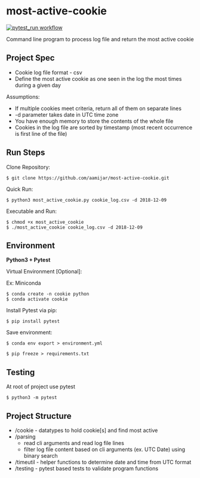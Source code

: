 # most-active-cookie
[![pytest_run workflow](https://github.com/aamijar/most-active-cookie/actions/workflows/pytest-run.yml/badge.svg)](https://github.com/aamijar/most-active-cookie/actions/workflows/pytest-run.yml)

Command line program to process log file and return the most active cookie

## Project Spec

* Cookie log file format - csv
* Define the most active cookie as one seen in the log the most times during a given day

Assumptions:
* If multiple cookies meet criteria, return all of them on separate lines
* -d parameter takes date in UTC time zone
* You have enough memory to store the contents of the whole file
* Cookies in the log file are sorted by timestamp (most recent occurrence is first line of the file)

## Run Steps

Clone Repository:
```
$ git clone https://github.com/aamijar/most-active-cookie.git
```

Quick Run:
```
$ python3 most_active_cookie.py cookie_log.csv -d 2018-12-09
```

Executable and Run:
```
$ chmod +x most_active_cookie
$ ./most_active_cookie cookie_log.csv -d 2018-12-09
```

## Environment

**Python3 + Pytest**

Virtual Environment [Optional]:

Ex: Miniconda

```
$ conda create -n cookie python
$ conda activate cookie
```

Install Pytest via pip:
```
$ pip install pytest
```

Save environment:

```
$ conda env export > environment.yml
```
```
$ pip freeze > requirements.txt
```

## Testing

At root of project use pytest

```
$ python3 -m pytest
```

## Project Structure

* /cookie - datatypes to hold cookie[s] and find most active
* /parsing 
    * read cli arguments and read log file lines
    * filter log file content based on cli arguments (ex. UTC Date) using binary search
* /timeutil - helper functions to determine date and time from UTC format
* /testing - pytest based tests to validate program functions
